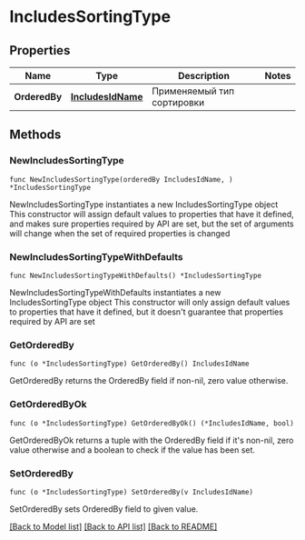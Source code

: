 # IncludesSortingType

## Properties

Name | Type | Description | Notes
------------ | ------------- | ------------- | -------------
**OrderedBy** | [**IncludesIdName**](IncludesIdName.md) | Применяемый тип сортировки | 

## Methods

### NewIncludesSortingType

`func NewIncludesSortingType(orderedBy IncludesIdName, ) *IncludesSortingType`

NewIncludesSortingType instantiates a new IncludesSortingType object
This constructor will assign default values to properties that have it defined,
and makes sure properties required by API are set, but the set of arguments
will change when the set of required properties is changed

### NewIncludesSortingTypeWithDefaults

`func NewIncludesSortingTypeWithDefaults() *IncludesSortingType`

NewIncludesSortingTypeWithDefaults instantiates a new IncludesSortingType object
This constructor will only assign default values to properties that have it defined,
but it doesn't guarantee that properties required by API are set

### GetOrderedBy

`func (o *IncludesSortingType) GetOrderedBy() IncludesIdName`

GetOrderedBy returns the OrderedBy field if non-nil, zero value otherwise.

### GetOrderedByOk

`func (o *IncludesSortingType) GetOrderedByOk() (*IncludesIdName, bool)`

GetOrderedByOk returns a tuple with the OrderedBy field if it's non-nil, zero value otherwise
and a boolean to check if the value has been set.

### SetOrderedBy

`func (o *IncludesSortingType) SetOrderedBy(v IncludesIdName)`

SetOrderedBy sets OrderedBy field to given value.



[[Back to Model list]](../README.md#documentation-for-models) [[Back to API list]](../README.md#documentation-for-api-endpoints) [[Back to README]](../README.md)


